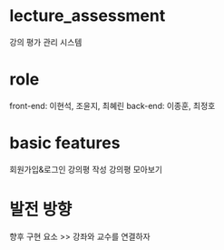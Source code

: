 # lecture_assessment

강의 평가 관리 시스템

# role
front-end: 이현석, 조윤지, 최혜린
back-end: 이종훈, 최정호

# basic features
회원가입&로그인
강의평 작성
강의평 모아보기

# 발전 방향
향후 구현 요소 >>
강좌와 교수를 연결하자
